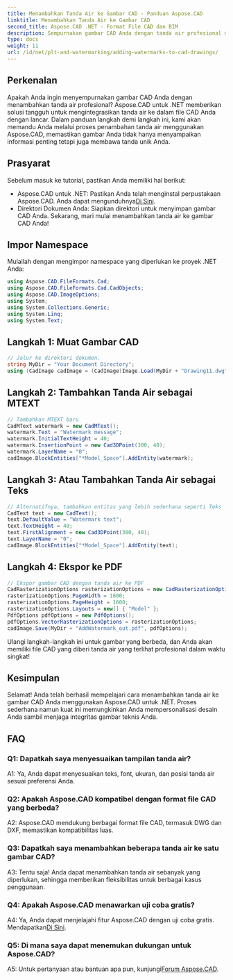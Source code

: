 ```yaml
---
title: Menambahkan Tanda Air ke Gambar CAD - Panduan Aspose.CAD
linktitle: Menambahkan Tanda Air ke Gambar CAD
second_title: Aspose.CAD .NET - Format File CAD dan BIM
description: Sempurnakan gambar CAD Anda dengan tanda air profesional menggunakan Aspose.CAD untuk .NET. Ikuti panduan langkah demi langkah kami untuk desain yang dipersonalisasi dan menarik.
type: docs
weight: 11
url: /id/net/plt-and-watermarking/adding-watermarks-to-cad-drawings/
---
```

## Perkenalan

Apakah Anda ingin menyempurnakan gambar CAD Anda dengan menambahkan tanda air profesional? Aspose.CAD untuk .NET memberikan solusi tangguh untuk mengintegrasikan tanda air ke dalam file CAD Anda dengan lancar. Dalam panduan langkah demi langkah ini, kami akan memandu Anda melalui proses penambahan tanda air menggunakan Aspose.CAD, memastikan gambar Anda tidak hanya menyampaikan informasi penting tetapi juga membawa tanda unik Anda.

## Prasyarat

Sebelum masuk ke tutorial, pastikan Anda memiliki hal berikut:
-  Aspose.CAD untuk .NET: Pastikan Anda telah menginstal perpustakaan Aspose.CAD. Anda dapat mengunduhnya[Di Sini](https://releases.aspose.com/cad/net/).
- Direktori Dokumen Anda: Siapkan direktori untuk menyimpan gambar CAD Anda.
Sekarang, mari mulai menambahkan tanda air ke gambar CAD Anda!

## Impor Namespace

Mulailah dengan mengimpor namespace yang diperlukan ke proyek .NET Anda:

```csharp
using Aspose.CAD.FileFormats.Cad;
using Aspose.CAD.FileFormats.Cad.CadObjects;
using Aspose.CAD.ImageOptions;
using System;
using System.Collections.Generic;
using System.Linq;
using System.Text;
```

## Langkah 1: Muat Gambar CAD

```csharp
// Jalur ke direktori dokumen.
string MyDir = "Your Document Directory";
using (CadImage cadImage = (CadImage)Image.Load(MyDir + "Drawing11.dwg")) {
```

## Langkah 2: Tambahkan Tanda Air sebagai MTEXT

```csharp
// Tambahkan MTEXT baru
CadMText watermark = new CadMText();
watermark.Text = "Watermark message";
watermark.InitialTextHeight = 40;
watermark.InsertionPoint = new Cad3DPoint(300, 40);
watermark.LayerName = "0";
cadImage.BlockEntities["*Model_Space"].AddEntity(watermark);
```

## Langkah 3: Atau Tambahkan Tanda Air sebagai Teks

```csharp
// Alternatifnya, tambahkan entitas yang lebih sederhana seperti Teks
CadText text = new CadText();
text.DefaultValue = "Watermark text";
text.TextHeight = 40;
text.FirstAlignment = new Cad3DPoint(300, 40);
text.LayerName = "0";
cadImage.BlockEntities["*Model_Space"].AddEntity(text);
```

## Langkah 4: Ekspor ke PDF

```csharp
// Ekspor gambar CAD dengan tanda air ke PDF
CadRasterizationOptions rasterizationOptions = new CadRasterizationOptions();
rasterizationOptions.PageWidth = 1600;
rasterizationOptions.PageHeight = 1600;
rasterizationOptions.Layouts = new[] { "Model" };
PdfOptions pdfOptions = new PdfOptions();
pdfOptions.VectorRasterizationOptions = rasterizationOptions;
cadImage.Save(MyDir + "AddWatermark_out.pdf", pdfOptions);
```

Ulangi langkah-langkah ini untuk gambar yang berbeda, dan Anda akan memiliki file CAD yang diberi tanda air yang terlihat profesional dalam waktu singkat!

## Kesimpulan

Selamat! Anda telah berhasil mempelajari cara menambahkan tanda air ke gambar CAD Anda menggunakan Aspose.CAD untuk .NET. Proses sederhana namun kuat ini memungkinkan Anda mempersonalisasi desain Anda sambil menjaga integritas gambar teknis Anda.

## FAQ

### Q1: Dapatkah saya menyesuaikan tampilan tanda air?

A1: Ya, Anda dapat menyesuaikan teks, font, ukuran, dan posisi tanda air sesuai preferensi Anda.

### Q2: Apakah Aspose.CAD kompatibel dengan format file CAD yang berbeda?

A2: Aspose.CAD mendukung berbagai format file CAD, termasuk DWG dan DXF, memastikan kompatibilitas luas.

### Q3: Dapatkah saya menambahkan beberapa tanda air ke satu gambar CAD?

A3: Tentu saja! Anda dapat menambahkan tanda air sebanyak yang diperlukan, sehingga memberikan fleksibilitas untuk berbagai kasus penggunaan.

### Q4: Apakah Aspose.CAD menawarkan uji coba gratis?

A4: Ya, Anda dapat menjelajahi fitur Aspose.CAD dengan uji coba gratis. Mendapatkan[Di Sini](https://releases.aspose.com/).

### Q5: Di mana saya dapat menemukan dukungan untuk Aspose.CAD?

 A5: Untuk pertanyaan atau bantuan apa pun, kunjungi[Forum Aspose.CAD](https://forum.aspose.com/c/cad/19).